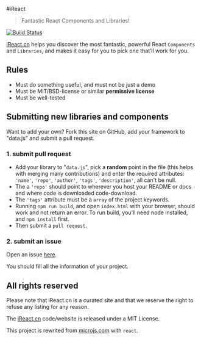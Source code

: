 #iReact

> Fantastic React Components and Libraries!

[![Build Status](https://travis-ci.org/hustcc/iReact.svg?branch=master)](https://travis-ci.org/hustcc/iReact)

[iReact.cn](http://iReact.cn/) helps you discover the most fantastic, powerful React `Components` and `Libraries`,
and makes it easy for you to pick one that’ll work for you. 


## Rules

  * Must do something useful, and must not be just a demo
  * Must be MIT/BSD-license or similar **permissive license**
  * Must be well-tested


## Submitting new libraries and components

Want to add your own? Fork this site on GitHub, add your framework to "data.js" and submit a pull request.

### **1. submit pull request**

  * Add your library to "`data.js`", pick a **random** point in the file (this helps with merging many contributions) and enter the required attributes: `'name'`, `'repo'`, `'author'`, `'tags'`, `'description'`, all can't be null.
  * The a `'repo'` should point to wherever you host your README or docs and where code is downloaded code-download.
  * The `'tags'` attribute must be a `array` of the project keywords.
  * Running `npm run build`, and open `index.html` with your browser, should work and not return an error. To run build, you'll need node installed, and `npm install` first.
  * Then submit a `pull request`.

### **2. submit an issue**

Open an issue [here](https://github.com/hustcc/iReact/issues/new).

You should fill all the information of your project.


## All rights reserved

Please note that iReact.cn is a curated site and that we reserve the right to refuse any listing for any reason.

The [iReact.cn](http://iReact.cn) code/website is released under a MIT License.

This project is rewrited from [microjs.com](https://github.com/madrobby/microjs.com) with `react`.